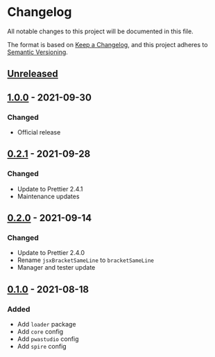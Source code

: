 # Changelog
All notable changes to this project will be documented in this file.

The format is based on [Keep a Changelog](https://keepachangelog.com/en/1.1.0/),
and this project adheres to [Semantic Versioning](https://semver.org/spec/v2.0.0.html).






## [Unreleased]



## [1.0.0] - 2021-09-30
### Changed
- Official release



## [0.2.1] - 2021-09-28
### Changed
- Update to Prettier 2.4.1
- Maintenance updates



## [0.2.0] - 2021-09-14
### Changed
- Update to Prettier 2.4.0
- Rename `jsxBracketSameLine` to `bracketSameLine`
- Manager and tester update



## [0.1.0] - 2021-08-18
### Added
- Add `loader` package
- Add `core` config
- Add `pwastudio` config
- Add `spire` config






[Unreleased]: https://github.com/absolunet/prettier-config/compare/1.0.0...HEAD
[1.0.0]:      https://github.com/absolunet/prettier-config/compare/0.2.1...1.0.0
[0.2.1]:      https://github.com/absolunet/prettier-config/compare/0.2.0...0.2.1
[0.2.0]:      https://github.com/absolunet/prettier-config/compare/0.1.0...0.2.0
[0.1.0]:      https://github.com/absolunet/prettier-config/releases/tag/0.1.0
